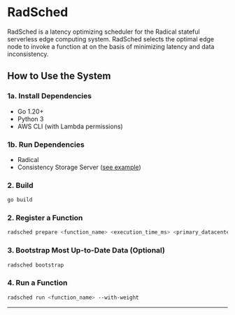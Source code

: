 # RadSched

RadSched is a latency optimizing scheduler for the Radical stateful serverless edge computing system. RadSched selects the optimal edge node to invoke a function at on the basis of minimizing latency and data inconsistency. 

## How to Use the System

### 1a. Install Dependencies
- Go 1.20+ 
- Python 3 
- AWS CLI (with Lambda permissions)

### 1b. Run Dependencies
- Radical 
- Consistency Storage Server ([see example](https://github.com/jm252/consistency_storage_server))

### 2. Build 
```bash
go build
```

### 2. Register a Function
```bash
radsched prepare <function_name> <execution_time_ms> <primary_datacenter>
```

### 3. Bootstrap Most Up-to-Date Data (Optional)
```bash
radsched bootstrap
```

### 4. Run a Function

```bash
radsched run <function_name> --with-weight
```
---
